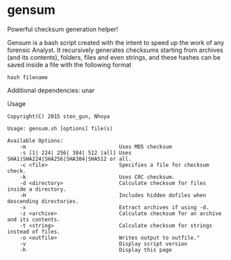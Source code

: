 # gensum
Powerful checksum generation helper!

Gensum is a bash script created with the intent to speed up the work of any forensic Analyst.
It recursively generates checksums starting from archives (and its contents), folders, files and even strings, and these hashes can be saved inside a file with the following format

	hash filename

Additional dependencies: unar

Usage

	Copyright(C) 2015 sten_gun, Nhoya  
	
	Usage: gensum.sh [options] file(s)
	
	Available Options:
    	-m                        		Uses MD5 checksum
    	-s [1| 224| 256| 384| 512 |all]	Uses SHA1|SHA224|SHA256|SHA384|SHA512 or all.
    	-c <file>                 		Specifies a file for checksum check.
    	-k                        		Uses CRC checksum.
    	-d <directory>            		Calculate checksum for files inside a directory.
    	-H                        		Includes hidden dofiles when descending directories.                        
    	-x                        		Extract archives if using -d.
    	-z <archive>              		Calculate checksum for an archive and its contents.
    	-t <string>               		Calculate checksum for strings instead of files.
    	-o <outfile>              		Writes output to outfile."
    	-v                        		Display script version
    	-h                        		Display this page

